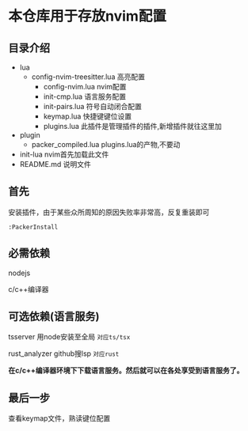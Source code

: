# 本仓库用于存放nvim配置

## 目录介绍

- lua
  - config-nvim-treesitter.lua 高亮配置
	- config-nvim.lua nvim配置
	- init-cmp.lua 语言服务配置
	- init-pairs.lua 符号自动闭合配置
	- keymap.lua 快捷键键位设置
	- plugins.lua 此插件是管理插件的插件,新增插件就往这里加
- plugin
  - packer_compiled.lua plugins.lua的产物,不要动
- init-lua nvim首先加载此文件
- README.md 说明文件

## 首先

安装插件，由于某些众所周知的原因失败率非常高，反复重装即可

```nvim
:PackerInstall
```

## 必需依赖

nodejs

c/c++编译器

## 可选依赖(语言服务)

tsserver  用node安装至全局
`对应ts/tsx`

rust_analyzer github搜lsp
`对应rust`

**在c/c++编译器环境下下载语言服务。然后就可以在各处享受到语言服务了。**

## 最后一步

查看keymap文件，熟读键位配置
